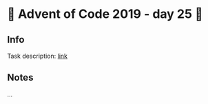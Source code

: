 # 🎄 Advent of Code 2019 - day 25 🎄

## Info

Task description: [link](https://adventofcode.com/2019/day/25)

## Notes

...